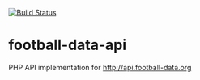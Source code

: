 [![Build Status](https://travis-ci.org/eddypouw/football-data-api.svg?branch=master)](https://travis-ci.org/eddypouw/football-data-api)
# football-data-api
PHP API implementation for http://api.football-data.org

